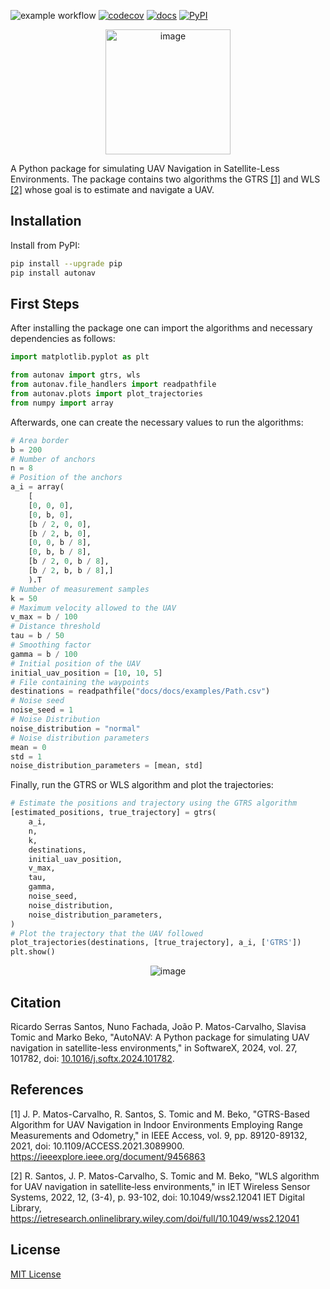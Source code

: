 ![example workflow](https://github.com/ricardo-s-santos/AutoNAV/actions/workflows/test.yml/badge.svg)
[![codecov](https://codecov.io/gh/ricardo-s-santos/AutoNAV/graph/badge.svg?token=LCR7KDRK3E)](https://codecov.io/gh/ricardo-s-santos/AutoNAV)
[![docs](https://img.shields.io/badge/docs-click_here-blue.svg)](https://ricardo-s-santos.github.io/AutoNAV/)
[![PyPI](https://img.shields.io/pypi/v/autonav)](https://pypi.org/project/autonav/)

<p align="center">
  <img src="https://github.com/ricardo-s-santos/AutoNAV/blob/main/docs/docs/figures/icon.png?raw=true" alt="image" width="200" height="auto">
</p>

A Python package for simulating UAV Navigation in Satellite-Less Environments. The package contains two algorithms the GTRS <a href="https://ieeexplore.ieee.org/document/9456863">[1]</a> and WLS <a href="https://ietresearch.onlinelibrary.wiley.com/doi/full/10.1049/wss2.12041">[2]</a>  whose goal is to estimate and navigate a UAV.

## Installation

Install from PyPI:

```sh
pip install --upgrade pip
pip install autonav
```

## First Steps

After installing the package one can import the algorithms and necessary dependencies as follows:

```python
import matplotlib.pyplot as plt

from autonav import gtrs, wls
from autonav.file_handlers import readpathfile
from autonav.plots import plot_trajectories
from numpy import array
```

Afterwards, one can create the necessary values to run the algorithms:

```python
# Area border
b = 200
# Number of anchors
n = 8
# Position of the anchors
a_i = array(
    [
    [0, 0, 0],
    [0, b, 0],
    [b / 2, 0, 0],
    [b / 2, b, 0],
    [0, 0, b / 8],
    [0, b, b / 8],
    [b / 2, 0, b / 8],
    [b / 2, b, b / 8],]
    ).T
# Number of measurement samples
k = 50
# Maximum velocity allowed to the UAV
v_max = b / 100
# Distance threshold
tau = b / 50
# Smoothing factor
gamma = b / 100
# Initial position of the UAV
initial_uav_position = [10, 10, 5]
# File containing the waypoints
destinations = readpathfile("docs/docs/examples/Path.csv")
# Noise seed
noise_seed = 1
# Noise Distribution
noise_distribution = "normal"
# Noise distribution parameters
mean = 0
std = 1
noise_distribution_parameters = [mean, std]
```

Finally, run the GTRS or WLS algorithm and plot the trajectories:

```python
# Estimate the positions and trajectory using the GTRS algorithm
[estimated_positions, true_trajectory] = gtrs(
    a_i,
    n,
    k,
    destinations,
    initial_uav_position,
    v_max,
    tau,
    gamma,
    noise_seed,
    noise_distribution,
    noise_distribution_parameters,
)
# Plot the trajectory that the UAV followed
plot_trajectories(destinations, [true_trajectory], a_i, ['GTRS'])
plt.show()
```

<p align="center">
  <img src="https://github.com/ricardo-s-santos/AutoNAV/blob/main/docs/docs/figures/trajectories_plot.png?raw=true" alt="image" width="auto" height="auto">
</p>

## Citation

Ricardo Serras Santos, Nuno Fachada, João P. Matos-Carvalho, Slavisa Tomic and Marko Beko, "AutoNAV: A Python package for simulating UAV navigation in satellite-less environments," in SoftwareX, 2024, vol. 27, 101782, doi: [10.1016/j.softx.2024.101782](https://doi.org/10.1016/j.softx.2024.101782). 

## References

[1] J. P. Matos-Carvalho, R. Santos, S. Tomic and M. Beko, "GTRS-Based Algorithm for UAV Navigation in Indoor Environments Employing Range Measurements and Odometry," in IEEE Access, vol. 9, pp. 89120-89132, 2021, doi: 10.1109/ACCESS.2021.3089900. https://ieeexplore.ieee.org/document/9456863

[2] R. Santos, J. P. Matos-Carvalho, S. Tomic and M. Beko, "WLS algorithm for UAV navigation in satellite‐less environments," in IET Wireless Sensor Systems, 2022, 12, (3-4), p. 93-102, doi: 10.1049/wss2.12041
IET Digital Library, https://ietresearch.onlinelibrary.wiley.com/doi/full/10.1049/wss2.12041

## License

[MIT License](LICENSE.txt)
